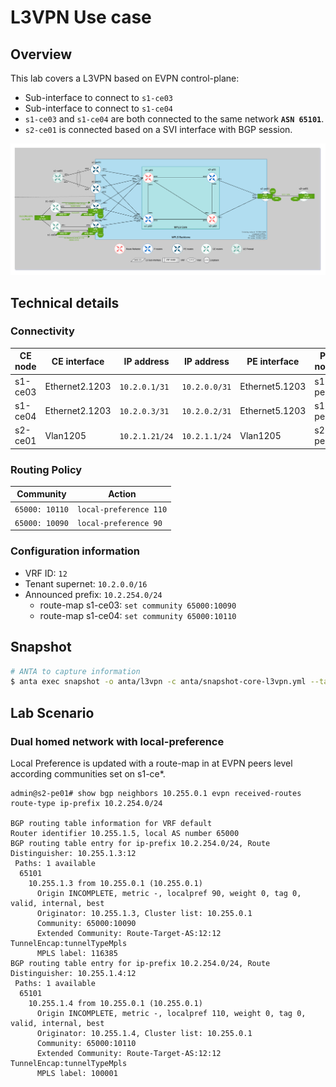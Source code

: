 # L3VPN Use case

## Overview

This lab covers a L3VPN based on EVPN control-plane:

- Sub-interface to connect to `s1-ce03`
- Sub-interface to connect to `s1-ce04`
- `s1-ce03` and `s1-ce04` are both connected to the same network __`ASN 65101`__.
- `s2-ce01` is connected based on a SVI interface with BGP session.

![](./imgs/lab-topology-l3vpn.drawio.png)


## Technical details

### Connectivity

| CE node | CE interface   | IP address    | IP address    | PE interface   | PE node  |
|---------|----------------|---------------|---------------|----------------|----------|
|s1-ce03  | Ethernet2.1203 | `10.2.0.1/31` | `10.2.0.0/31` | Ethernet5.1203 | s1-pe03  |
|s1-ce04  | Ethernet2.1203 | `10.2.0.3/31` | `10.2.0.2/31` | Ethernet5.1203 | s1-pe04  |
|s2-ce01  | Vlan1205       | `10.2.1.21/24`| `10.2.1.1/24` | Vlan1205       | s2-pe01  |

### Routing Policy

| Community      |  Action                 |
|--------------  |-------------------------|
| `65000: 10110` | `local-preference 110`  |
| `65000: 10090` | `local-preference 90`   |

### Configuration information

- VRF ID: `12`
- Tenant supernet: `10.2.0.0/16`
- Announced prefix: `10.2.254.0/24`
    - route-map s1-ce03: `set community 65000:10090`
    - route-map s1-ce04: `set community 65000:10110`

## Snapshot

```bash
# ANTA to capture information
$ anta exec snapshot -o anta/l3vpn -c anta/snapshot-core-l3vpn.yml --tags core
```

## Lab Scenario

### Dual homed network with local-preference

Local Preference is updated with a route-map in at EVPN peers level according communities set on s1-ce*.

```eos
admin@s2-pe01# show bgp neighbors 10.255.0.1 evpn received-routes route-type ip-prefix 10.2.254.0/24

BGP routing table information for VRF default
Router identifier 10.255.1.5, local AS number 65000
BGP routing table entry for ip-prefix 10.2.254.0/24, Route Distinguisher: 10.255.1.3:12
 Paths: 1 available
  65101
    10.255.1.3 from 10.255.0.1 (10.255.0.1)
      Origin INCOMPLETE, metric -, localpref 90, weight 0, tag 0, valid, internal, best
      Originator: 10.255.1.3, Cluster list: 10.255.0.1
      Community: 65000:10090
      Extended Community: Route-Target-AS:12:12 TunnelEncap:tunnelTypeMpls
      MPLS label: 116385
BGP routing table entry for ip-prefix 10.2.254.0/24, Route Distinguisher: 10.255.1.4:12
 Paths: 1 available
  65101
    10.255.1.4 from 10.255.0.1 (10.255.0.1)
      Origin INCOMPLETE, metric -, localpref 110, weight 0, tag 0, valid, internal, best
      Originator: 10.255.1.4, Cluster list: 10.255.0.1
      Community: 65000:10110
      Extended Community: Route-Target-AS:12:12 TunnelEncap:tunnelTypeMpls
      MPLS label: 100001
```